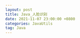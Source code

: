 ```yaml
---
layout: post
title: Java_人脸识别
date: 2021-11-07 23:00:00 +0800
categories: JavaUtils
tag: Java
---
```

